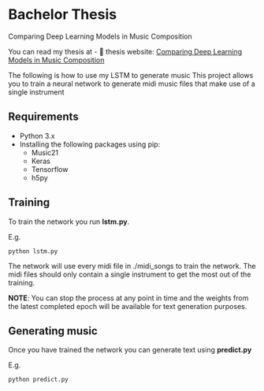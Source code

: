 # Bachelor Thesis

Comparing Deep Learning Models in Music Composition


You can read my thesis at - 🎯 thesis website: [Comparing Deep Learning Models in Music Composition](https://drive.google.com/file/d/1-hkvqEP80dZFqaJswMg_jRAzZJQCniCB/view?ths=true)

The following is how to use my LSTM to generate music
This project allows you to train a neural network to generate midi music files that make use of a single instrument


## Requirements

* Python 3.x
* Installing the following packages using pip:
	* Music21
	* Keras
	* Tensorflow
	* h5py

## Training

To train the network you run **lstm.py**.

E.g.

```
python lstm.py
```

The network will use every midi file in ./midi_songs to train the network. The midi files should only contain a single instrument to get the most out of the training.

**NOTE**: You can stop the process at any point in time and the weights from the latest completed epoch will be available for text generation purposes.

## Generating music

Once you have trained the network you can generate text using **predict.py**

E.g.

```
python predict.py
```
